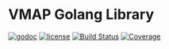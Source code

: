 # VMAP Golang Library

[![godoc](http://img.shields.io/badge/godoc-reference-blue.svg?style=flat)](https://godoc.org/github.com/rs/vmap) [![license](http://img.shields.io/badge/license-MIT-red.svg?style=flat)](https://raw.githubusercontent.com/rs/vmap/master/LICENSE) [![Build Status](https://travis-ci.org/rs/vmap.svg)](https://travis-ci.org/rs/vmap) [![Coverage](http://gocover.io/_badge/github.com/rs/vmap)](http://gocover.io/github.com/rs/vmap)
